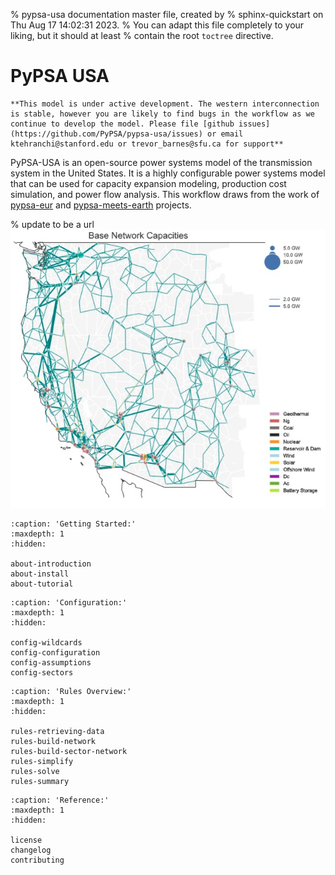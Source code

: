 % pypsa-usa documentation master file, created by
% sphinx-quickstart on Thu Aug 17 14:02:31 2023.
% You can adapt this file completely to your liking, but it should at least
% contain the root `toctree` directive.

# PyPSA USA

```{warning}
**This model is under active development. The western interconnection is stable, however you are likely to find bugs in the workflow as we continue to develop the model. Please file [github issues](https://github.com/PyPSA/pypsa-usa/issues) or email ktehranchi@stanford.edu or trevor_barnes@sfu.ca for support**
```

PyPSA-USA is an open-source power systems model of the transmission system in the United States. It is a highly configurable power systems model that can be used for capacity expansion modeling, production cost simulation, and power flow analysis. This workflow draws from the work of [pypsa-eur](https://pypsa-eur.readthedocs.io/en/latest/index.html) and [pypsa-meets-earth](https://pypsa-earth.readthedocs.io/en/latest/) projects.

% update to be a url
![WECC-grid](_static/WECC.jpg)

<!-- ```{include} ../../README.md
:relative-images:
``` -->

<!-- # Indices and tables

- {ref}`genindex`
- {ref}`modindex`
- {ref}`search` -->

<!-- ```{toctree}
:caption: 'Contents:'
:maxdepth: 2
``` -->

```{toctree}
:caption: 'Getting Started:'
:maxdepth: 1
:hidden:

about-introduction
about-install
about-tutorial
```

```{toctree}
:caption: 'Configuration:'
:maxdepth: 1
:hidden:

config-wildcards
config-configuration
config-assumptions
config-sectors
```

```{toctree}
:caption: 'Rules Overview:'
:maxdepth: 1
:hidden:

rules-retrieving-data
rules-build-network
rules-build-sector-network
rules-simplify
rules-solve
rules-summary
```

```{toctree}
:caption: 'Reference:'
:maxdepth: 1
:hidden:

license
changelog
contributing
```
